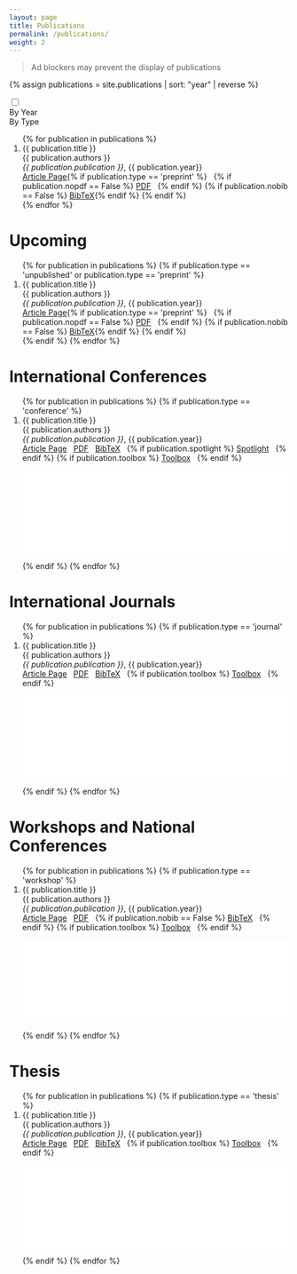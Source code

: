 ```yaml
---
layout: page
title: Publications
permalink: /publications/
weight: 2
---
```


> Ad blockers may prevent the display of publications

{% assign publications = site.publications | sort: "year" | reverse %}


<input type="checkbox" id="toggle" class="toggleCheckbox" />
<div class="hcentered">
<label for="toggle" class="toggleContainer">
  <div>By Year</div>   
  <div>By Type</div>
</label>
</div>


<div id="toggleText">

<div class="byYear">

<ol>
{% for publication in publications %}
 <li>
 <div class="publication-item">
   <div class="publication-title">
     {{ publication.title }}
   </div>
   <div class="publication-authors">
     {{ publication.authors }}
   </div>
   <div class="publication-info">
	 <i>{{ publication.publication }}</i>, {{ publication.year}}
   </div>
 </div>
 <div class="publication-links">
   <a href="{{publication.url}}"><i class="fas fa-link"></i> Article Page</a>{% if publication.type == 'preprint' %}&nbsp;&nbsp;
   {% if publication.nopdf == False %}
   <a href="/download/{{ publication.slug}}.pdf"><i class="far fa-file-pdf"></i> PDF</a>&nbsp;&nbsp;
   {% endif %}
   {% if publication.nobib == False %}
   <a href="#" onClick="ShowAndHide('{{ publication.slug }}');event.preventDefault()"><i class="fas fa-quote-left"></i> BibTeX</a>{% endif %}
   {% endif %}
 </div>
 </li>
{% endfor %}
</ol>


</div>


<div class="byType">

# **Upcoming**
<ol>
{% for publication in publications %}
 {% if publication.type == 'unpublished' or publication.type == 'preprint' %}
 <li>
 <div class="publication-item">
   <div class="publication-title">
     {{ publication.title }}
   </div>
   <div class="publication-authors">
     {{ publication.authors }}
   </div>
   <div class="publication-info">
	 <i>{{ publication.publication }}</i>, {{ publication.year}}
   </div>
 </div>
 <div class="publication-links">
   <a href="{{publication.url}}"><i class="fas fa-link"></i> Article Page</a>{% if publication.type == 'preprint' %}&nbsp;&nbsp;
   {% if publication.nopdf == False %}
   <a href="/download/{{ publication.slug}}.pdf"><i class="far fa-file-pdf"></i> PDF</a>&nbsp;&nbsp;
   {% endif %}
   {% if publication.nobib == False %}
   <a href="#" onClick="ShowAndHide('{{ publication.slug }}');event.preventDefault()"><i class="fas fa-quote-left"></i> BibTeX</a>{% endif %}
   {% endif %}
 </div>
 </li>
 {% endif %}
{% endfor %}
</ol>



# **International Conferences**
<ol>
{% for publication in publications %}
 {% if publication.type == 'conference' %}
 <li>
 <div class="publication-item">
   <div class="publication-title">
     {{ publication.title }}
   </div>
   <div class="publication-authors">
     {{ publication.authors }}
   </div>
   <div class="publication-info">
	 <i>{{ publication.publication }}</i>, {{ publication.year}}
   </div>
 </div>
 <div class="publication-links">
   <a href="{{publication.url}}"><i class="fas fa-link"></i> Article Page</a>&nbsp;&nbsp;
   <a href="/download/{{ publication.slug}}.pdf"><i class="far fa-file-pdf"></i> PDF</a>&nbsp;&nbsp;
   <a href="javascript:void(0)" onClick="ShowAndHide('{{ publication.slug }}');event.preventDefault()"><i class="fas fa-quote-left"></i> BibTeX</a>&nbsp;&nbsp;
   {% if publication.spotlight %}
   <a href="{{ publication.spotlight }}"><i class="fas fa-video"></i> Spotlight</a>&nbsp;&nbsp;
   {% endif %}
   {% if publication.toolbox %}
   <a href="{{ publication.toolbox }}"><i class="fab fa-github"></i> Toolbox</a>&nbsp;&nbsp;
   {% endif %}
 </div>
 <div class="answer" id="{{ publication.slug }}"><p><iframe src="/download/{{ publication.slug}}.txt" scrolling='yes' width="100%" frameborder='0'></iframe></p></div>
 </li>
 {% endif %}
{% endfor %}
</ol>

# **International Journals**
<ol>
{% for publication in publications %}
 {% if publication.type == 'journal' %}
 <li>
 <div class="publication-item">
   <div class="publication-title">
     {{ publication.title }}
   </div>
   <div class="publication-authors">
     {{ publication.authors }}
   </div>
   <div class="publication-info">
	 <i>{{ publication.publication }}</i>, {{ publication.year}}
   </div>
 </div>
 <div class="publication-links">
   <a href="{{publication.url}}"><i class="fas fa-link"></i> Article Page</a>&nbsp;&nbsp;
   <a href="/download/{{ publication.slug}}.pdf"><i class="far fa-file-pdf"></i> PDF</a>&nbsp;&nbsp;
   <a href="javascript:void(0)" onClick="ShowAndHide('{{ publication.slug }}');event.preventDefault()"><i class="fas fa-quote-left"></i> BibTeX</a>&nbsp;&nbsp;
   {% if publication.toolbox %}
   <a href="{{ publication.toolbox }}"><i class="fab fa-github"></i> Toolbox</a>&nbsp;&nbsp;
   {% endif %}
 </div>
 <div class="answer" id="{{ publication.slug }}"><p><iframe src="/download/{{ publication.slug}}.txt" scrolling='yes' width="100%" frameborder='0'></iframe></p></div>
 </li>
 {% endif %}
{% endfor %}
</ol>

# **Workshops and National Conferences**
<ol>
{% for publication in publications %}
 {% if publication.type == 'workshop' %}
 <li>
 <div class="publication-item">
   <div class="publication-title">
     {{ publication.title }}
   </div>
   <div class="publication-authors">
     {{ publication.authors }}
   </div>
   <div class="publication-info">
	 <i>{{ publication.publication }}</i>, {{ publication.year}}
   </div>
 </div>
 <div class="publication-links">
   <a href="{{publication.url}}"><i class="fas fa-link"></i> Article Page</a>&nbsp;&nbsp;
   <a href="/download/{{ publication.slug}}.pdf"><i class="far fa-file-pdf"></i> PDF</a>&nbsp;&nbsp;
   {% if publication.nobib == False %}
   <a href="javascript:void(0)" onClick="ShowAndHide('{{ publication.slug }}');event.preventDefault()"><i class="fas fa-quote-left"></i> BibTeX</a>&nbsp;&nbsp;
   {% endif %}
   {% if publication.toolbox %}
   <a href="{{ publication.toolbox }}"><i class="fab fa-github"></i> Toolbox</a>&nbsp;&nbsp;
   {% endif %}
 </div>
 <div class="answer" id="{{ publication.slug }}"><p><iframe src="/download/{{ publication.slug}}.txt" scrolling='yes' width="100%" frameborder='0'></iframe></p></div>
 </li>
 {% endif %}
{% endfor %}
</ol>


# **Thesis**
<ol>
{% for publication in publications %}
 {% if publication.type == 'thesis' %}
 <li>
 <div class="publication-item">
   <div class="publication-title">
     {{ publication.title }}
   </div>
   <div class="publication-authors">
     {{ publication.authors }}
   </div>
   <div class="publication-info">
	 <i>{{ publication.publication }}</i>, {{ publication.year}}
   </div>
 </div>
 <div class="publication-links">
   <a href="{{publication.url}}"><i class="fas fa-link"></i> Article Page</a>&nbsp;&nbsp;
   <a href="/download/{{ publication.slug}}.pdf"><i class="far fa-file-pdf"></i> PDF</a>&nbsp;&nbsp;
   <a href="javascript:void(0)" onClick="ShowAndHide('{{ publication.slug }}');event.preventDefault()"><i class="fas fa-quote-left"></i> BibTeX</a>&nbsp;&nbsp;
   {% if publication.toolbox %}
   <a href="{{ publication.toolbox }}"><i class="fab fa-github"></i> Toolbox</a>&nbsp;&nbsp;
   {% endif %}
 </div>
 <div class="answer" id="{{ publication.slug }}"><p><iframe src="/download/{{ publication.slug}}.txt" scrolling='yes' width="100%" frameborder='0'></iframe></p></div>
 </li>
 {% endif %}
{% endfor %}
</ol>

</div>
</div>
